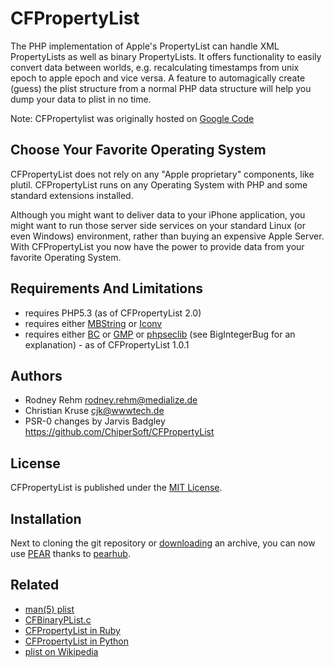 # CFPropertyList

The PHP implementation of Apple's PropertyList can handle XML PropertyLists as well as binary PropertyLists. It offers functionality to easily convert data between worlds, e.g. recalculating timestamps from unix epoch to apple epoch and vice versa. A feature to automagically create (guess) the plist structure from a normal PHP data structure will help you dump your data to plist in no time.

Note: CFPropertylist was originally hosted on [Google Code](http://code.google.com/p/cfpropertylist/)

## Choose Your Favorite Operating System

CFPropertyList does not rely on any "Apple proprietary" components, like plutil. CFPropertyList runs on any Operating System with PHP and some standard extensions installed.

Although you might want to deliver data to your iPhone application, you might want to run those server side services on your standard Linux (or even Windows) environment, rather than buying an expensive Apple Server. With CFPropertyList you now have the power to provide data from your favorite Operating System.

## Requirements And Limitations

* requires PHP5.3 (as of CFPropertyList 2.0)
* requires either [MBString](http://php.net/mbstring) or [Iconv](http://php.net/iconv)
* requires either [BC](http://php.net/bc) or [GMP](http://php.net/gmp) or [phpseclib](http://phpseclib.sourceforge.net/) (see BigIntegerBug for an explanation) - as of CFPropertyList 1.0.1

## Authors

- Rodney Rehm <rodney.rehm@medialize.de>
- Christian Kruse <cjk@wwwtech.de>
- PSR-0 changes by Jarvis Badgley <https://github.com/ChiperSoft/CFPropertyList>

## License

CFPropertyList is published under the [MIT License](http://www.opensource.org/licenses/mit-license.php).

## Installation

Next to cloning the git repository or [downloading](https://github.com/rodneyrehm/CFPropertyList/archives/master) an archive, you can now use [PEAR](http://www.pearhub.org/projects/CFPropertyList) thanks to [pearhub](https://github.com/troelskn/pearhub).

## Related

* [man(5) plist](http://developer.apple.com/documentation/Darwin/Reference/ManPages/man5/plist.5.html)
* [CFBinaryPList.c](http://www.opensource.apple.com/source/CF/CF-476.15/CFBinaryPList.c)
* [CFPropertyList in Ruby](http://rubyforge.org/projects/cfpropertylist/)
* [CFPropertyList in Python](https://github.com/bencochran/CFPropertyList)
* [plist on Wikipedia](http://en.wikipedia.org/wiki/Plist)
